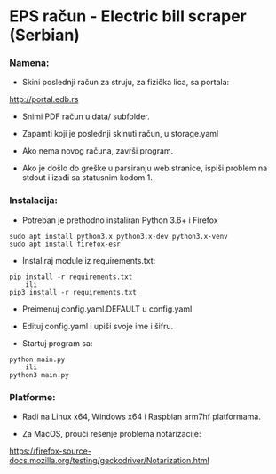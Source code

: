 # EPS račun - Electric bill scraper (Serbian)

### Namena:

- Skini poslednji račun za struju, za fizička lica, sa portala:

http://portal.edb.rs

- Snimi PDF račun u data/ subfolder.

- Zapamti koji je poslednji skinuti račun, u storage.yaml

- Ako nema novog računa, završi program.

- Ako je došlo do greške u parsiranju web stranice, ispiši problem na stdout i izađi sa statusnim kodom 1.

### Instalacija:

- Potreban je prethodno instaliran Python 3.6+ i Firefox

```
sudo apt install python3.x python3.x-dev python3.x-venv
sudo apt install firefox-esr
```

- Instaliraj module iz requirements.txt:

```
pip install -r requirements.txt
    ili
pip3 install -r requirements.txt
```

- Preimenuj config.yaml.DEFAULT u config.yaml

- Edituj config.yaml i upiši svoje ime i šifru.

- Startuj program sa:

```
python main.py
    ili
python3 main.py
```

### Platforme:

- Radi na Linux x64, Windows x64 i Raspbian arm7hf platformama.

- Za MacOS, prouči rešenje problema notarizacije:

https://firefox-source-docs.mozilla.org/testing/geckodriver/Notarization.html

